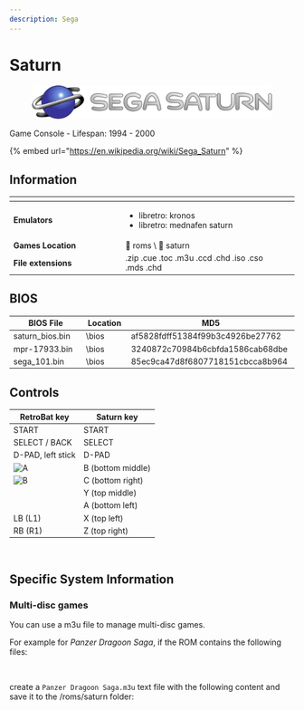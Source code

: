 ```yaml
---
description: Sega
---
```


# Saturn

<div align="left">

<figure><img src="https://raw.githubusercontent.com/fabricecaruso/es-theme-carbon/master/art/logos/saturn.svg" alt=""><figcaption></figcaption></figure>

</div>

Game Console - Lifespan: 1994 - 2000

{% embed url="https://en.wikipedia.org/wiki/Sega_Saturn" %}

## Information

<table data-header-hidden><thead><tr><th width="184"></th><th></th><th data-hidden></th></tr></thead><tbody><tr><td><strong>Emulators</strong></td><td><ul><li>libretro: kronos</li><li>libretro: mednafen saturn</li></ul></td><td></td></tr><tr><td><strong>Games Location</strong></td><td><span data-gb-custom-inline data-tag="emoji" data-code="1f4c1">📁</span> roms \ <span data-gb-custom-inline data-tag="emoji" data-code="1f4c2">📂</span> saturn</td><td></td></tr><tr><td><strong>File extensions</strong></td><td>.zip .cue .toc .m3u .ccd .chd .iso .cso .mds .chd</td><td></td></tr></tbody></table>

## BIOS

<table><thead><tr><th width="266">BIOS File</th><th width="140">Location</th><th width="341">MD5</th></tr></thead><tbody><tr><td>saturn_bios.bin</td><td>\bios</td><td>af5828fdff51384f99b3c4926be27762</td></tr><tr><td>mpr-17933.bin</td><td>\bios</td><td>3240872c70984b6cbfda1586cab68dbe</td></tr><tr><td>sega_101.bin</td><td>\bios</td><td>85ec9ca47d8f6807718151cbcca8b964</td></tr></tbody></table>

## Controls

| RetroBat key                                                                              | Saturn key        |
| ----------------------------------------------------------------------------------------- | ----------------- |
| START                                                                                     | START             |
| SELECT / BACK                                                                             | SELECT            |
| D-PAD, left stick                                                                         | D-PAD             |
| ![A](<../../../../.gitbook/assets/image (1) (2) (1).png>)                                 | B (bottom middle) |
| ![B](<../../../../.gitbook/assets/image (4) (1).png>)                                     | C (bottom right)  |
| <img src="../../../../.gitbook/assets/image (3) (1) (2).png" alt="" data-size="original"> | Y (top middle)    |
| <img src="../../../../.gitbook/assets/image (2) (1) (1).png" alt="" data-size="line">     | A (bottom left)   |
| LB (L1)                                                                                   | X (top left)      |
| RB (R1)                                                                                   | Z (top right)     |

<div align="left">

<figure><img src="https://i.imgur.com/rJXxjO2.png" alt=""><figcaption></figcaption></figure>

</div>

## Specific System Information

### Multi-disc games

You can use a m3u file to manage multi-disc games.

For example for _Panzer Dragoon Saga_, if the ROM contains the following files:&#x20;

<div align="left">

<figure><img src="https://i.imgur.com/o3QZPs0.png" alt=""><figcaption></figcaption></figure>

</div>

create a `Panzer Dragoon Saga.m3u` text file with the following content and save it to the /roms/saturn folder:

<div align="left">

<figure><img src="https://i.imgur.com/gy9LuLH.png" alt=""><figcaption></figcaption></figure>

</div>
